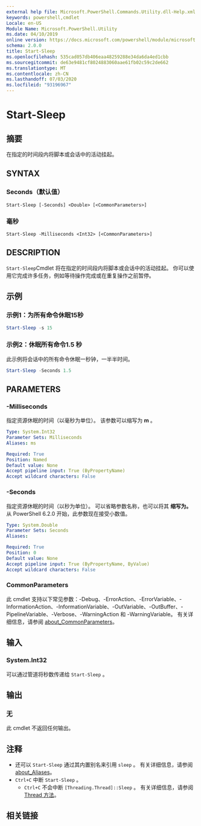 ```yaml
---
external help file: Microsoft.PowerShell.Commands.Utility.dll-Help.xml
keywords: powershell,cmdlet
Locale: en-US
Module Name: Microsoft.PowerShell.Utility
ms.date: 04/10/2019
online version: https://docs.microsoft.com/powershell/module/microsoft.powershell.utility/start-sleep?view=powershell-7&WT.mc_id=ps-gethelp
schema: 2.0.0
title: Start-Sleep
ms.openlocfilehash: 535cad057db406eaa48259288e34da6da4ed1cbb
ms.sourcegitcommit: de63e9481cf8024883060aae61fb02c59c2de662
ms.translationtype: MT
ms.contentlocale: zh-CN
ms.lasthandoff: 07/03/2020
ms.locfileid: "93196967"
---
```

# Start-Sleep

## 摘要
在指定的时间段内将脚本或会话中的活动挂起。

## SYNTAX

### Seconds（默认值）

```
Start-Sleep [-Seconds] <Double> [<CommonParameters>]
```

### 毫秒

```
Start-Sleep -Milliseconds <Int32> [<CommonParameters>]
```

## DESCRIPTION

`Start-Sleep`Cmdlet 将在指定的时间段内将脚本或会话中的活动挂起。 你可以使用它完成许多任务，例如等待操作完成或在重复操作之前暂停。

## 示例

### 示例1：为所有命令休眠15秒

```powershell
Start-Sleep -s 15
```

### 示例2：休眠所有命令1.5 秒

此示例将会话中的所有命令休眠一秒钟，一半半时间。

```powershell
Start-Sleep -Seconds 1.5
```

## PARAMETERS

### -Milliseconds

指定资源休眠的时间（以毫秒为单位）。 该参数可以缩写为 **m** 。

```yaml
Type: System.Int32
Parameter Sets: Milliseconds
Aliases: ms

Required: True
Position: Named
Default value: None
Accept pipeline input: True (ByPropertyName)
Accept wildcard characters: False
```

### -Seconds

指定资源休眠的时间（以秒为单位）。 可以省略参数名称，也可以将其 **缩写为。** 从 PowerShell 6.2.0 开始，此参数现在接受小数值。

```yaml
Type: System.Double
Parameter Sets: Seconds
Aliases:

Required: True
Position: 0
Default value: None
Accept pipeline input: True (ByPropertyName, ByValue)
Accept wildcard characters: False
```

### CommonParameters

此 cmdlet 支持以下常见参数：-Debug、-ErrorAction、-ErrorVariable、-InformationAction、-InformationVariable、-OutVariable、-OutBuffer、-PipelineVariable、-Verbose、-WarningAction 和 -WarningVariable。 有关详细信息，请参阅 [about_CommonParameters](../Microsoft.PowerShell.Core/About/about_CommonParameters.md)。

## 输入

### System.Int32

可以通过管道将秒数传递给 `Start-Sleep` 。

## 输出

### 无

此 cmdlet 不返回任何输出。

## 注释

- 还可以 `Start-Sleep` 通过其内置别名来引用 `sleep` 。 有关详细信息，请参阅 [about_Aliases](../Microsoft.PowerShell.Core/About/about_Aliases.md)。
- `Ctrl+C` 中断 `Start-Sleep` 。
  - `Ctrl+C` 不会中断 `[Threading.Thread]::Sleep` 。 有关详细信息，请参阅 [Thread 方法](/dotnet/api/system.threading.thread.sleep)。

## 相关链接
